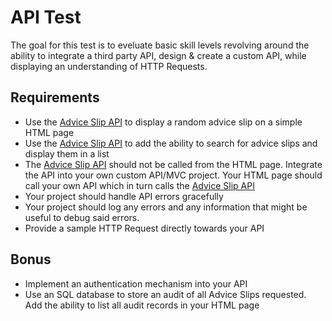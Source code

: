 # API Test
The goal for this test is to eveluate basic skill levels revolving around the ability to integrate a third party API, design & create a custom API, while displaying an understanding of HTTP Requests.

## Requirements
- Use the [Advice Slip API](https://api.adviceslip.com/) to display a random advice slip on a simple HTML page
- Use the [Advice Slip API](https://api.adviceslip.com/) to add the ability to search for advice slips and display them in a list
- The [Advice Slip API](https://api.adviceslip.com/) should not be called from the HTML page. Integrate the API into your own custom API/MVC project. Your HTML page should call your own API which in turn calls the [Advice Slip API](https://api.adviceslip.com/)
- Your project should handle API errors gracefully
- Your project should log any errors and any information that might be useful to debug said errors.
- Provide a sample HTTP Request directly towards your API

## Bonus
- Implement an authentication mechanism into your API
- Use an SQL database to store an audit of all Advice Slips requested. Add the ability to list all audit records in your HTML page